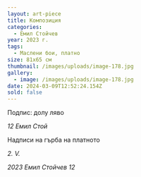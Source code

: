 ```yaml
---
layout: art-piece
title: Композиция
categories:
  - Емил Стойчев
year: 2023 г.
tags:
  - Маслени бои, платно
size: 81х65 см
thumbnail: /images/uploads/image-178.jpg
gallery:
  - image: /images/uploads/image-178.jpg
date: 2024-03-09T12:52:24.154Z
sold: false
---
```

Подпис: долу ляво 

*12 Емил Стой*

Надписи на гърба на платното

 *2. V.* 

*2023 Емил Стойчев 12*
